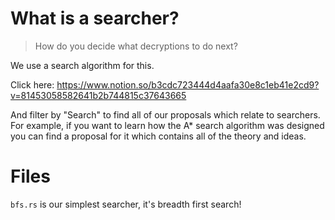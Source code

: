 # What is a searcher?

> How do you decide what decryptions to do next?

We use a search algorithm for this.

Click here:
https://www.notion.so/b3cdc723444d4aafa30e8c1eb41e2cd9?v=81453058582641b2b744815c37643665

And filter by "Search" to find all of our proposals which relate to searchers. For example, if you want to learn how the A* search algorithm was designed you can find a proposal for it which contains all of the theory and ideas.

# Files
`bfs.rs` is our simplest searcher, it's breadth first search!